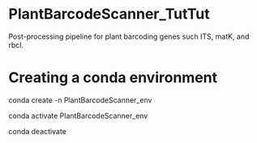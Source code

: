 # PlantBarcodeScanner_TutTut
Post-processing pipeline for plant barcoding genes such ITS, matK, and rbcl.

# Creating a conda environment

conda create -n PlantBarcodeScanner_env

conda activate PlantBarcodeScanner_env

conda deactivate
